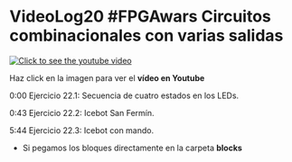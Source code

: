 # VideoLog20 #FPGAwars Circuitos combinacionales con varias salidas

[![Click to see the youtube video](https://img.youtube.com/vi/SatQR7WWSCE/0.jpg)](https://youtu.be/SatQR7WWSCE)

Haz click en la imagen para ver el **vídeo en Youtube**

0:00 Ejercicio 22.1: Secuencia de cuatro estados en los LEDs.

0:43 Ejercicio 22.2: Icebot San Fermín.

5:44 Ejercicio 22.3: Icebot con mando.


* Si pegamos los bloques directamente en la carpeta **blocks**
